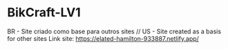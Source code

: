 # BikCraft-LV1
BR - Site criado como base para outros sites // US -  Site created as a basis for other sites
Link site: https://elated-hamilton-933887.netlify.app/
